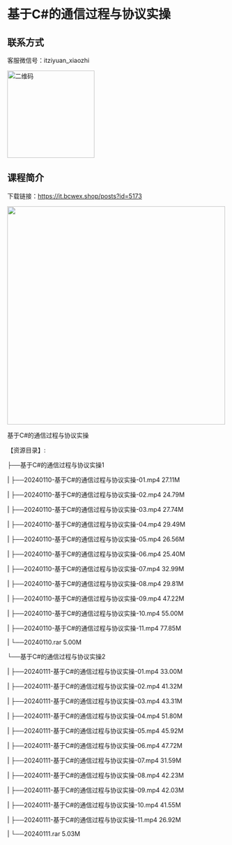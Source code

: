 # 基于C#的通信过程与协议实操

## 联系方式

客服微信号：itziyuan_xiaozhi

<img src="https://ziyuanyun.oss-cn-guangzhou.aliyuncs.com/common/20240614073449/666b82192834a.jpg" width="200" height="200" alt="二维码">

## 课程简介

下载链接：https://it.bcwex.shop/posts?id=5173

<img src="https://ziyuanyun.oss-cn-guangzhou.aliyuncs.com/yun/20241201155811/674c1713d5d8f.jpg" width="500" alt="">

  基于C#的通信过程与协议实操



 【资源目录】:

 ├──基于C#的通信过程与协议实操1

 | ├──20240110-基于C#的通信过程与协议实操-01.mp4 27.11M

 | ├──20240110-基于C#的通信过程与协议实操-02.mp4 24.79M

 | ├──20240110-基于C#的通信过程与协议实操-03.mp4 27.74M

 | ├──20240110-基于C#的通信过程与协议实操-04.mp4 29.49M

 | ├──20240110-基于C#的通信过程与协议实操-05.mp4 26.56M

 | ├──20240110-基于C#的通信过程与协议实操-06.mp4 25.40M

 | ├──20240110-基于C#的通信过程与协议实操-07.mp4 32.99M

 | ├──20240110-基于C#的通信过程与协议实操-08.mp4 29.81M

 | ├──20240110-基于C#的通信过程与协议实操-09.mp4 47.22M

 | ├──20240110-基于C#的通信过程与协议实操-10.mp4 55.00M

 | ├──20240110-基于C#的通信过程与协议实操-11.mp4 77.85M

 | └──20240110.rar 5.00M

 └──基于C#的通信过程与协议实操2

 | ├──20240111-基于C#的通信过程与协议实操-01.mp4 33.00M

 | ├──20240111-基于C#的通信过程与协议实操-02.mp4 41.32M

 | ├──20240111-基于C#的通信过程与协议实操-03.mp4 43.31M

 | ├──20240111-基于C#的通信过程与协议实操-04.mp4 51.80M

 | ├──20240111-基于C#的通信过程与协议实操-05.mp4 45.92M

 | ├──20240111-基于C#的通信过程与协议实操-06.mp4 47.72M

 | ├──20240111-基于C#的通信过程与协议实操-07.mp4 31.59M

 | ├──20240111-基于C#的通信过程与协议实操-08.mp4 42.23M

 | ├──20240111-基于C#的通信过程与协议实操-09.mp4 42.03M

 | ├──20240111-基于C#的通信过程与协议实操-10.mp4 41.55M

 | ├──20240111-基于C#的通信过程与协议实操-11.mp4 26.92M

 | └──20240111.rar 5.03M

  